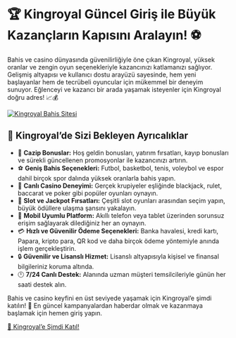 <h1>🏆 Kingroyal Güncel Giriş ile Büyük Kazançların Kapısını Aralayın! ⚽</h1>
<p>Bahis ve casino dünyasında güvenilirliğiyle öne çıkan Kingroyal, yüksek oranlar ve zengin oyun seçenekleriyle kazancınızı katlamanızı sağlıyor. Gelişmiş altyapısı ve kullanıcı dostu arayüzü sayesinde, hem yeni başlayanlar hem de tecrübeli oyuncular için mükemmel bir deneyim sunuyor. Eğlenceyi ve kazancı bir arada yaşamak isteyenler için Kingroyal doğru adres! 📈💰</p>
<a href="https://t.me/+vT5xydT9LLBlMzA0" title="Kingroyal’e Katıl">
    <img src="https://i.ibb.co/5K7Ks6w/zzzz3.gif" alt="Kingroyal Bahis Sitesi">
</a>
<h2>🌟 Kingroyal’de Sizi Bekleyen Ayrıcalıklar</h2>
<ul>
    <li>🎁 <strong>Cazip Bonuslar:</strong> Hoş geldin bonusları, yatırım fırsatları, kayıp bonusları ve sürekli güncellenen promosyonlar ile kazancınızı artırın.</li>
    <li>⚽ <strong>Geniş Bahis Seçenekleri:</strong> Futbol, basketbol, tenis, voleybol ve espor dahil birçok spor dalında yüksek oranlarla bahis yapın.</li>
    <li>🎲 <strong>Canlı Casino Deneyimi:</strong> Gerçek krupiyeler eşliğinde blackjack, rulet, baccarat ve poker gibi popüler oyunları oynayın.</li>
    <li>🎰 <strong>Slot ve Jackpot Fırsatları:</strong> Çeşitli slot oyunları arasından seçim yapın, büyük ödüllere ulaşma şansını yakalayın.</li>
    <li>📱 <strong>Mobil Uyumlu Platform:</strong> Akıllı telefon veya tablet üzerinden sorunsuz erişim sağlayarak dilediğiniz her an oynayın.</li>
    <li>💳 <strong>Hızlı ve Güvenilir Ödeme Seçenekleri:</strong> Banka havalesi, kredi kartı, Papara, kripto para, QR kod ve daha birçok ödeme yöntemiyle anında işlem gerçekleştirin.</li>
    <li>🔒 <strong>Güvenilir ve Lisanslı Hizmet:</strong> Lisanslı altyapısıyla kişisel ve finansal bilgileriniz koruma altında.</li>
    <li>🕛 <strong>7/24 Canlı Destek:</strong> Alanında uzman müşteri temsilcileriyle günün her saati destek alın.</li>
</ul>
<p>Bahis ve casino keyfini en üst seviyede yaşamak için Kingroyal’e şimdi katılın! 🚀 En güncel kampanyalardan haberdar olmak ve kazanmaya başlamak için hemen giriş yapın.</p>
<a href="https://t.me/+vT5xydT9LLBlMzA0">🔗 Kingroyal’e Şimdi Katıl!</a>
